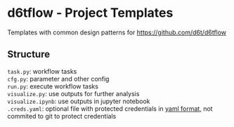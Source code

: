 # d6tflow - Project Templates

Templates with common design patterns for https://github.com/d6t/d6tflow

## Structure

`task.py`: workflow tasks  
`cfg.py`: parameter and other config  
`run.py`: execute workflow tasks  
`visualize.py`: use outputs for further analysis  
`visualize.ipynb`: use outputs in jupyter notebook  
`.creds.yaml`: optional file with protected credentials in [yaml format](https://docs.ansible.com/ansible/latest/reference_appendices/YAMLSyntax.html), not commited to git to protect credentials  
